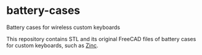 # battery-cases
Battery cases for wireless custom keyboards

This repository contains STL and its original FreeCAD files of battery cases for custom keyboards, such as [Zinc](https://booth.pm/ja/items/1076720).
